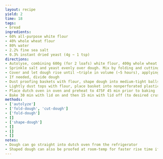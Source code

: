 ```yaml
---
layout: recipe
yield: 2
time: 18
tags:
- bread
ingredients:
- 60% all-purpose white flour
- 40% whole wheat flour
- 80% water
- 2.2% fine sea salt
- 0.3% instant dried yeast (4g ~ 1 tsp)
directions:
- Autolyse, combining 600g (for 2 loafs) white flour, 400g whole wheat flour, and water at 90-95F and mixing. Then cover and let rest for 20-30 minutes
- Sprinkle salt and yeast evenly over dough. Mix by folding and cutting. Let rest for a couple minutes, then fold until dough tightens
- Cover and let dough rise until ~triple in volume (~5 hours), applying three folds during first 2 hours
- If needed, divide dough
- Dust proofing baskets with flour, shape dough into medium-tight balls and place seam side down in baskets
- Lightly dust tops with flour, place basket into nonperforated plastic bags, and refrigerate overnight (~12-14 hours)
- Place dutch oven in oven and preheat to 475F 45 min prior to baking
- Bake 30 min with lid on and then 15 min with lid off (to desired crust color). Bake loaf seam side up
methods:
- ['autolyze']
- ['fold-dough', 'cut-dough']
- ['fold-dough']
- []
- ['shape-dough']
- []
- []
- []
notes:
- Dough can go straight into dutch oven from the refrigerator
- Shaped dough can also be proofed at room-temp for faster rise time if desired
---
```

